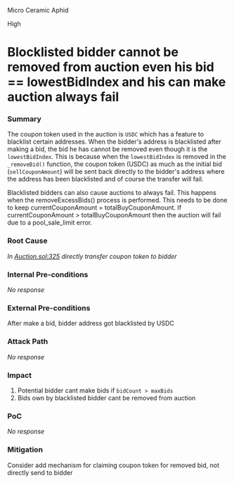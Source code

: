 Micro Ceramic Aphid

High

# Blocklisted bidder cannot be removed from auction even his bid == lowestBidIndex and his can make auction always fail

### Summary

The coupon token used in the auction is `USDC` which has a feature to blacklist certain addresses. When the bidder's address is blacklisted after making a bid, the bid he has cannot be removed even though it is the `lowestBidIndex`. This is because when the `lowestBidIndex` is removed in the `_removeBid()` function, the coupon token (USDC) as much as the initial bid (`sellCouponAmount`) will be sent back directly to the bidder's address where the address has been blacklisted and of course the transfer will fail.

Blacklisted bidders can also cause auctions to always fail. This happens when the removeExcessBids() process is performed. This needs to be done to keep currentCouponAmount = totalBuyCouponAmount. If currentCouponAmount > totalBuyCouponAmount then the auction will fail due to a pool_sale_limit error.

### Root Cause

*In [Auction.sol:325](https://github.com/sherlock-audit/2024-12-plaza-finance/blob/main/plaza-evm/src/Auction.sol#L325) directly transfer coupon token to bidder*

### Internal Pre-conditions

_No response_

### External Pre-conditions

After make a bid, bidder address got blacklisted by USDC

### Attack Path

_No response_

### Impact

1. Potential bidder cant make bids if `bidCount > maxBids`
2. Bids own by blacklisted bidder cant be removed from auction

### PoC

_No response_

### Mitigation

Consider add mechanism for claiming coupon token for removed bid, not directly send to bidder